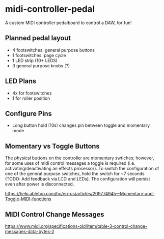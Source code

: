 # midi-controller-pedal
A custom MIDI controller pedalboard to control a DAW, for fun!

## Planned pedal layout
* 4 footswitches: general purpose buttons
* 1 footswitches: page cycle
* 1 LED strip (10+ LEDS)
* 3 general purpose knobs (?)

## LED Plans
* 4x for footswitches
* 1 for roller position

## Configure Pins
* Long button hold (10s) changes pin between toggle and momentary mode

## Momentary vs Toggle Buttons
The physical buttons on the controller are momentary swtiches; however, for some uses of midi control messages a toggle is required (i.e. activating/deactivating an effects processor). To switch the configuration of one of the general purpose switches, hold the switch for ~7 seconds (TODO: Add feedback via LCD and LEDs). The configuration will persist even after power is disconnected.  

https://help.ableton.com/hc/en-us/articles/209774945--Momentary-and-Toggle-MIDI-functions


## MIDI Control Change Messages
https://www.midi.org/specifications-old/item/table-3-control-change-messages-data-bytes-2
